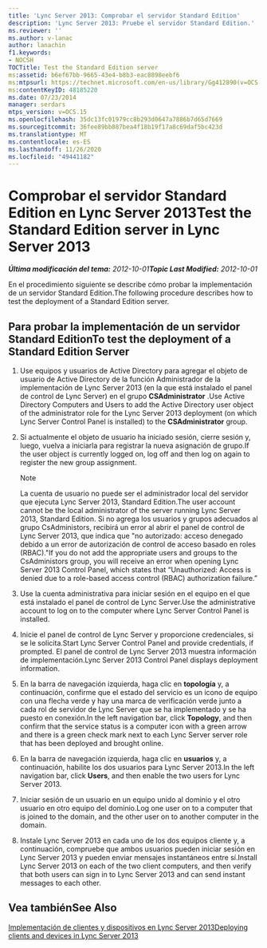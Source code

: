 ```yaml
---
title: 'Lync Server 2013: Comprobar el servidor Standard Edition'
description: 'Lync Server 2013: Pruebe el servidor Standard Edition.'
ms.reviewer: ''
ms.author: v-lanac
author: lanachin
f1.keywords:
- NOCSH
TOCTitle: Test the Standard Edition server
ms:assetid: b6ef67bb-9665-43e4-b8b3-eac8898eebf6
ms:mtpsurl: https://technet.microsoft.com/en-us/library/Gg412890(v=OCS.15)
ms:contentKeyID: 48185220
ms.date: 07/23/2014
manager: serdars
mtps_version: v=OCS.15
ms.openlocfilehash: 35dc13fc01979cc8b293d0647a7886b7d65d7669
ms.sourcegitcommit: 36fee89bb887bea4f18b19f17a8c69daf5bc423d
ms.translationtype: MT
ms.contentlocale: es-ES
ms.lasthandoff: 11/26/2020
ms.locfileid: "49441182"
---
```

# <a name="test-the-standard-edition-server-in-lync-server-2013"></a><span data-ttu-id="42e96-103">Comprobar el servidor Standard Edition en Lync Server 2013</span><span class="sxs-lookup"><span data-stu-id="42e96-103">Test the Standard Edition server in Lync Server 2013</span></span>

<div data-xmlns="http://www.w3.org/1999/xhtml">

<div class="topic" data-xmlns="http://www.w3.org/1999/xhtml" data-msxsl="urn:schemas-microsoft-com:xslt" data-cs="https://msdn.microsoft.com/">

<div data-asp="https://msdn2.microsoft.com/asp">



</div>

<div id="mainSection">

<div id="mainBody"><span data-ttu-id="42e96-104">

<span> </span></span><span class="sxs-lookup"><span data-stu-id="42e96-104">

<span> </span></span></span>

<span data-ttu-id="42e96-105">_**Última modificación del tema:** 2012-10-01_</span><span class="sxs-lookup"><span data-stu-id="42e96-105">_**Topic Last Modified:** 2012-10-01_</span></span>

<span data-ttu-id="42e96-106">En el procedimiento siguiente se describe cómo probar la implementación de un servidor Standard Edition.</span><span class="sxs-lookup"><span data-stu-id="42e96-106">The following procedure describes how to test the deployment of a Standard Edition server.</span></span>

<div>

## <a name="to-test-the-deployment-of-a-standard-edition-server"></a><span data-ttu-id="42e96-107">Para probar la implementación de un servidor Standard Edition</span><span class="sxs-lookup"><span data-stu-id="42e96-107">To test the deployment of a Standard Edition Server</span></span>

1.  <span data-ttu-id="42e96-108">Use equipos y usuarios de Active Directory para agregar el objeto de usuario de Active Directory de la función Administrador de la implementación de Lync Server 2013 (en la que está instalado el panel de control de Lync Server) en el grupo **CSAdministrator** .</span><span class="sxs-lookup"><span data-stu-id="42e96-108">Use Active Directory Computers and Users to add the Active Directory user object of the administrator role for the Lync Server 2013 deployment (on which Lync Server Control Panel is installed) to the **CSAdministrator** group.</span></span>

2.  <span data-ttu-id="42e96-109">Si actualmente el objeto de usuario ha iniciado sesión, cierre sesión y, luego, vuelva a iniciarla para registrar la nueva asignación de grupo.</span><span class="sxs-lookup"><span data-stu-id="42e96-109">If the user object is currently logged on, log off and then log on again to register the new group assignment.</span></span>
    
    <div>
    

    > [!NOTE]  
    > <span data-ttu-id="42e96-110">La cuenta de usuario no puede ser el administrador local del servidor que ejecuta Lync Server 2013, Standard Edition.</span><span class="sxs-lookup"><span data-stu-id="42e96-110">The user account cannot be the local administrator of the server running Lync Server 2013, Standard Edition.</span></span> <span data-ttu-id="42e96-111">Si no agrega los usuarios y grupos adecuados al grupo CsAdministors, recibirá un error al abrir el panel de control de Lync Server 2013, que indica que "no autorizado: acceso denegado debido a un error de autorización de control de acceso basado en roles (RBAC)."</span><span class="sxs-lookup"><span data-stu-id="42e96-111">If you do not add the appropriate users and groups to the CsAdministors group, you will receive an error when opening Lync Server 2013 Control Panel, which states that “Unauthorized: Access is denied due to a role-based access control (RBAC) authorization failure.”</span></span>

    
    </div>

3.  <span data-ttu-id="42e96-112">Use la cuenta administrativa para iniciar sesión en el equipo en el que está instalado el panel de control de Lync Server.</span><span class="sxs-lookup"><span data-stu-id="42e96-112">Use the administrative account to log on to the computer where Lync Server Control Panel is installed.</span></span>

4.  <span data-ttu-id="42e96-113">Inicie el panel de control de Lync Server y proporcione credenciales, si se le solicita.</span><span class="sxs-lookup"><span data-stu-id="42e96-113">Start Lync Server Control Panel and provide credentials, if prompted.</span></span> <span data-ttu-id="42e96-114">El panel de control de Lync Server 2013 muestra información de implementación.</span><span class="sxs-lookup"><span data-stu-id="42e96-114">Lync Server 2013 Control Panel displays deployment information.</span></span>

5.  <span data-ttu-id="42e96-115">En la barra de navegación izquierda, haga clic en **topología** y, a continuación, confirme que el estado del servicio es un icono de equipo con una flecha verde y hay una marca de verificación verde junto a cada rol de servidor de Lync Server que se ha implementado y se ha puesto en conexión.</span><span class="sxs-lookup"><span data-stu-id="42e96-115">In the left navigation bar, click **Topology**, and then confirm that the service status is a computer icon with a green arrow and there is a green check mark next to each Lync Server server role that has been deployed and brought online.</span></span>

6.  <span data-ttu-id="42e96-116">En la barra de navegación izquierda, haga clic en **usuarios** y, a continuación, habilite los dos usuarios para Lync Server 2013.</span><span class="sxs-lookup"><span data-stu-id="42e96-116">In the left navigation bar, click **Users**, and then enable the two users for Lync Server 2013.</span></span>

7.  <span data-ttu-id="42e96-117">Iniciar sesión de un usuario en un equipo unido al dominio y el otro usuario en otro equipo del dominio.</span><span class="sxs-lookup"><span data-stu-id="42e96-117">Log one user on to a computer that is joined to the domain, and the other user on to another computer in the domain.</span></span>

8.  <span data-ttu-id="42e96-118">Instale Lync Server 2013 en cada uno de los dos equipos cliente y, a continuación, compruebe que ambos usuarios pueden iniciar sesión en Lync Server 2013 y pueden enviar mensajes instantáneos entre sí.</span><span class="sxs-lookup"><span data-stu-id="42e96-118">Install Lync Server 2013 on each of the two client computers, and then verify that both users can sign in to Lync Server 2013 and can send instant messages to each other.</span></span>

</div>

<div>

## <a name="see-also"></a><span data-ttu-id="42e96-119">Vea también</span><span class="sxs-lookup"><span data-stu-id="42e96-119">See Also</span></span>


[<span data-ttu-id="42e96-120">Implementación de clientes y dispositivos en Lync Server 2013</span><span class="sxs-lookup"><span data-stu-id="42e96-120">Deploying clients and devices in Lync Server 2013</span></span>](lync-server-2013-deploying-clients-and-devices.md)  
  

<span data-ttu-id="42e96-121"></div>

</div>

<span> </span>

</div>

</div>

</span><span class="sxs-lookup"><span data-stu-id="42e96-121"></div>

</div>

<span> </span>

</div>

</div>

</span></span></div>

